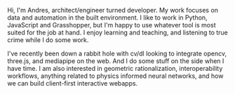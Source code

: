 Hi, I'm Andres, architect/engineer turned developer. My work focuses on data and automation in the built environment. I like to work in Python, JavaScript and Grasshopper, but I'm happy to use whatever tool is most suited for the job at hand. I enjoy learning and teaching, and listening to true crime while I do some work. 

I've recently been down a rabbit hole with cv/dl looking to integrate opencv,  three.js, and mediapipe on the web. And I do some stuff on the side when I have time. I am also interested in geometric rationalization, interoperability workflows, anything related to physics informed neural networks, and how we can build client-first interactive webapps.
